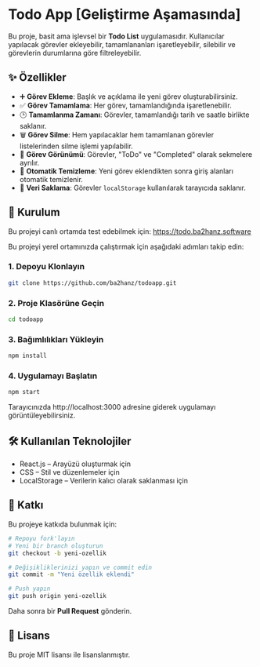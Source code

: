 # Todo App [Geliştirme Aşamasında]

Bu proje, basit ama işlevsel bir **Todo List** uygulamasıdır. Kullanıcılar yapılacak görevler ekleyebilir, tamamlananları işaretleyebilir, silebilir ve görevlerin durumlarına göre filtreleyebilir.

## ✨ Özellikler

- ➕ **Görev Ekleme**: Başlık ve açıklama ile yeni görev oluşturabilirsiniz.
- ✅ **Görev Tamamlama**: Her görev, tamamlandığında işaretlenebilir.
- 🕒 **Tamamlanma Zamanı**: Görevler, tamamlandığı tarih ve saatle birlikte saklanır.
- 🗑️ **Görev Silme**: Hem yapılacaklar hem tamamlanan görevler listelerinden silme işlemi yapılabilir.
- 📂 **Görev Görünümü**: Görevler, "ToDo" ve "Completed" olarak sekmelere ayrılır.
- 🧹 **Otomatik Temizleme**: Yeni görev eklendikten sonra giriş alanları otomatik temizlenir.
- 💾 **Veri Saklama**: Görevler `localStorage` kullanılarak tarayıcıda saklanır.

## 🚀 Kurulum

Bu projeyi canlı ortamda test edebilmek için:
https://todo.ba2hanz.software


Bu projeyi yerel ortamınızda çalıştırmak için aşağıdaki adımları takip edin:

### 1. Depoyu Klonlayın

```bash
git clone https://github.com/ba2hanz/todoapp.git
```

### 2. Proje Klasörüne Geçin

```bash
cd todoapp
```

### 3. Bağımlılıkları Yükleyin

```bash
npm install
```

### 4. Uygulamayı Başlatın

```bash
npm start
```

Tarayıcınızda http://localhost:3000 adresine giderek uygulamayı görüntüleyebilirsiniz.

## 🛠️ Kullanılan Teknolojiler

- React.js – Arayüzü oluşturmak için
- CSS – Stil ve düzenlemeler için
- LocalStorage – Verilerin kalıcı olarak saklanması için

## 🤝 Katkı

Bu projeye katkıda bulunmak için:

```bash
# Repoyu fork'layın
# Yeni bir branch oluşturun
git checkout -b yeni-ozellik

# Değişikliklerinizi yapın ve commit edin
git commit -m "Yeni özellik eklendi"

# Push yapın
git push origin yeni-ozellik
```

Daha sonra bir **Pull Request** gönderin.

## 📜 Lisans

Bu proje MIT lisansı ile lisanslanmıştır.
